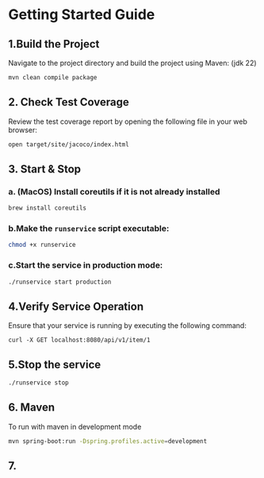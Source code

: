 # Getting Started Guide

## 1.Build the Project
Navigate to the project directory and build the project using Maven: (jdk 22)
```bash
mvn clean compile package
```

## 2. Check Test Coverage
Review the test coverage report by opening the following file in your web browser:
```bash
open target/site/jacoco/index.html
```

## 3. Start & Stop
### a. (MacOS) Install coreutils if it is not already installed
```bash
brew install coreutils
```
### b.Make the `runservice` script executable:
```bash
chmod +x runservice
```
### c.Start the service in production mode:
```bash
./runservice start production
```

## 4.Verify Service Operation
Ensure that your service is running by executing the following command:
```shell
curl -X GET localhost:8080/api/v1/item/1
```
## 5.Stop the service
```bash
./runservice stop
```

## 6. Maven
To run with maven in development mode
```bash
mvn spring-boot:run -Dspring.profiles.active=development
```

## 7.